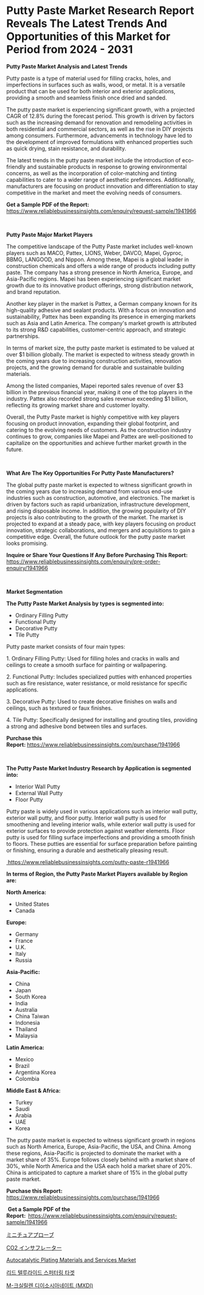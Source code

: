 <p><h1>Putty Paste Market Research Report Reveals The Latest Trends And Opportunities of this Market for Period from 2024 - 2031</h1></p><p><strong>Putty Paste Market Analysis and Latest Trends</strong></p>
<p><p>Putty paste is a type of material used for filling cracks, holes, and imperfections in surfaces such as walls, wood, or metal. It is a versatile product that can be used for both interior and exterior applications, providing a smooth and seamless finish once dried and sanded.</p><p>The putty paste market is experiencing significant growth, with a projected CAGR of 12.8% during the forecast period. This growth is driven by factors such as the increasing demand for renovation and remodeling activities in both residential and commercial sectors, as well as the rise in DIY projects among consumers. Furthermore, advancements in technology have led to the development of improved formulations with enhanced properties such as quick drying, stain resistance, and durability.</p><p>The latest trends in the putty paste market include the introduction of eco-friendly and sustainable products in response to growing environmental concerns, as well as the incorporation of color-matching and tinting capabilities to cater to a wider range of aesthetic preferences. Additionally, manufacturers are focusing on product innovation and differentiation to stay competitive in the market and meet the evolving needs of consumers.</p></p>
<p><strong>Get a Sample PDF of the Report:&nbsp;</strong> <a href="https://www.reliablebusinessinsights.com/enquiry/request-sample/1941966">https://www.reliablebusinessinsights.com/enquiry/request-sample/1941966</a></p>
<p>&nbsp;</p>
<p><strong>Putty Paste Major Market Players</strong></p>
<p><p>The competitive landscape of the Putty Paste market includes well-known players such as MACO, Pattex, LIONS, Weber, DAVCO, Mapei, Gyproc, BBMG, LANGOOD, and Nippon. Among these, Mapei is a global leader in construction chemicals and offers a wide range of products including putty paste. The company has a strong presence in North America, Europe, and Asia-Pacific regions. Mapei has been experiencing significant market growth due to its innovative product offerings, strong distribution network, and brand reputation.</p><p>Another key player in the market is Pattex, a German company known for its high-quality adhesive and sealant products. With a focus on innovation and sustainability, Pattex has been expanding its presence in emerging markets such as Asia and Latin America. The company's market growth is attributed to its strong R&D capabilities, customer-centric approach, and strategic partnerships.</p><p>In terms of market size, the putty paste market is estimated to be valued at over $1 billion globally. The market is expected to witness steady growth in the coming years due to increasing construction activities, renovation projects, and the growing demand for durable and sustainable building materials.</p><p>Among the listed companies, Mapei reported sales revenue of over $3 billion in the previous financial year, making it one of the top players in the industry. Pattex also recorded strong sales revenue exceeding $1 billion, reflecting its growing market share and customer loyalty.</p><p>Overall, the Putty Paste market is highly competitive with key players focusing on product innovation, expanding their global footprint, and catering to the evolving needs of customers. As the construction industry continues to grow, companies like Mapei and Pattex are well-positioned to capitalize on the opportunities and achieve further market growth in the future.</p></p>
<p>&nbsp;</p>
<p><strong>What Are The Key Opportunities For Putty Paste Manufacturers?</strong></p>
<p><p>The global putty paste market is expected to witness significant growth in the coming years due to increasing demand from various end-use industries such as construction, automotive, and electronics. The market is driven by factors such as rapid urbanization, infrastructure development, and rising disposable income. In addition, the growing popularity of DIY projects is also contributing to the growth of the market. The market is projected to expand at a steady pace, with key players focusing on product innovation, strategic collaborations, and mergers and acquisitions to gain a competitive edge. Overall, the future outlook for the putty paste market looks promising.</p></p>
<p><strong>Inquire or Share Your Questions If Any Before Purchasing This Report:</strong> <a href="https://www.reliablebusinessinsights.com/enquiry/pre-order-enquiry/1941966">https://www.reliablebusinessinsights.com/enquiry/pre-order-enquiry/1941966</a></p>
<p>&nbsp;</p>
<p><strong>Market Segmentation</strong></p>
<p><strong>The Putty Paste Market Analysis by types is segmented into:</strong></p>
<p><ul><li>Ordinary Filling Putty</li><li>Functional Putty</li><li>Decorative Putty</li><li>Tile Putty</li></ul></p>
<p><p>Putty paste market consists of four main types: </p><p>1. Ordinary Filling Putty: Used for filling holes and cracks in walls and ceilings to create a smooth surface for painting or wallpapering.</p><p>2. Functional Putty: Includes specialized putties with enhanced properties such as fire resistance, water resistance, or mold resistance for specific applications.</p><p>3. Decorative Putty: Used to create decorative finishes on walls and ceilings, such as textured or faux finishes.</p><p>4. Tile Putty: Specifically designed for installing and grouting tiles, providing a strong and adhesive bond between tiles and surfaces.</p></p>
<p><strong>Purchase this Report:&nbsp;</strong><a href="https://www.reliablebusinessinsights.com/purchase/1941966">https://www.reliablebusinessinsights.com/purchase/1941966</a></p>
<p>&nbsp;</p>
<p><strong>The Putty Paste Market Industry Research by Application is segmented into:</strong></p>
<p><ul><li>Interior Wall Putty</li><li>External Wall Putty</li><li>Floor Putty</li></ul></p>
<p><p>Putty paste is widely used in various applications such as interior wall putty, exterior wall putty, and floor putty. Interior wall putty is used for smoothening and leveling interior walls, while exterior wall putty is used for exterior surfaces to provide protection against weather elements. Floor putty is used for filling surface imperfections and providing a smooth finish to floors. These putties are essential for surface preparation before painting or finishing, ensuring a durable and aesthetically pleasing result.</p></p>
<p><a href="https://www.reliablebusinessinsights.com/putty-paste-r1941966">&nbsp;https://www.reliablebusinessinsights.com/putty-paste-r1941966</a></p>
<p><strong>In terms of Region, the Putty Paste Market Players available by Region are:</strong></p>
<p>
    <p> <strong> North America: </strong>
        <ul>
            <li>United States</li>
            <li>Canada</li>
        </ul>
        </p> 
    <p> <strong> Europe: </strong>
        <ul>
            <li>Germany</li>
            <li>France</li>
            <li>U.K.</li>
            <li>Italy</li>
            <li>Russia</li>
        </ul>
        </p> 
    <p> <strong> Asia-Pacific: </strong>
        <ul>
            <li>China</li>
            <li>Japan</li>
            <li>South Korea</li>
            <li>India</li>
            <li>Australia</li>
            <li>China Taiwan</li>
            <li>Indonesia</li>
            <li>Thailand</li>
            <li>Malaysia</li>
        </ul>
        </p> 
    <p> <strong> Latin America: </strong>
        <ul>
            <li>Mexico</li>
            <li>Brazil</li>
            <li>Argentina Korea</li>
            <li>Colombia</li>
        </ul>
        </p> 
    <p> <strong> Middle East & Africa: </strong>
        <ul>
            <li>Turkey</li>
            <li>Saudi</li>
            <li>Arabia</li>
            <li>UAE</li>
            <li>Korea</li>
        </ul>
    </p>
    </p>
<p><p>The putty paste market is expected to witness significant growth in regions such as North America, Europe, Asia-Pacific, the USA, and China. Among these regions, Asia-Pacific is projected to dominate the market with a market share of 35%. Europe follows closely behind with a market share of 30%, while North America and the USA each hold a market share of 20%. China is anticipated to capture a market share of 15% in the global putty paste market.</p></p>
<p><strong>Purchase this Report: </strong><a href="https://www.reliablebusinessinsights.com/purchase/1941966">https://www.reliablebusinessinsights.com/purchase/1941966</a></p>
<p>&nbsp;<strong>Get a Sample PDF of the Report:&nbsp;&nbsp;</strong><a href="https://www.reliablebusinessinsights.com/enquiry/request-sample/1941966">https://www.reliablebusinessinsights.com/enquiry/request-sample/1941966</a></p>
<p><strong></strong></p>
<p><p><a href="https://medium.com/@candiceveum_27405/%E3%83%9F%E3%83%8B%E3%83%81%E3%83%A5%E3%82%A2%E3%83%97%E3%83%AD%E3%83%BC%E3%83%96%E5%B8%82%E5%A0%B4%E3%81%AE%E8%A6%8F%E6%A8%A1%E3%81%AF-%E3%82%B0%E3%83%AD%E3%83%BC%E3%83%90%E3%83%AB%E6%A5%AD%E7%95%8C%E3%81%A7%E6%9C%80%E9%81%A9%E3%81%AA%E3%83%9E%E3%83%BC%E3%82%B1%E3%83%86%E3%82%A3%E3%83%B3%E3%82%B0%E3%83%81%E3%83%A3%E3%83%8D%E3%83%AB%E3%82%92%E6%98%8E%E3%82%89%E3%81%8B%E3%81%AB%E3%81%97%E3%81%BE%E3%81%99-454aeeb8fff3">ミニチュアプローブ</a></p><p><a href="https://medium.com/@karinaokon69/co2%E3%82%A4%E3%83%B3%E3%83%95%E3%83%AC%E3%83%BC%E3%82%BF%E3%83%BC%E5%B8%82%E5%A0%B4%E3%81%AE%E8%A6%8F%E6%A8%A1%E3%81%A8%E5%B8%82%E5%A0%B4%E3%83%88%E3%83%AC%E3%83%B3%E3%83%89-%E6%A5%AD%E7%95%8C%E5%85%A8%E4%BD%93%E3%81%AE%E5%AE%8C%E5%85%A8%E3%81%AA%E6%A6%82%E8%A6%81-2024%E5%B9%B4%E3%81%8B%E3%82%892031%E5%B9%B4-fc6a6d147dcd">CO2 インサフレーター</a></p><p><a href="https://github.com/gamblestampleyjenny50m5sl6/Market-Research-Report-List-3/blob/main/autocatalytic-plating-materials-and-services-market.md">Autocatalytic Plating Materials and Services Market</a></p><p><a href="https://medium.com/@fosterfahey1971/%EC%A3%BC%EB%8F%84-%ED%85%94%EB%A3%A8%EB%9D%BC%EC%9D%B4%EB%93%9C-%EC%8A%A4%ED%8D%BC%ED%84%B0%EB%A7%81-%ED%83%80%EA%B2%9F-%EC%8B%9C%EC%9E%A5-%EC%9C%A0%ED%98%95-%EC%9D%91%EC%9A%A9-%EB%B0%8F-%EC%A7%80%EB%A6%AC%EC%97%90-%EB%8C%80%ED%95%9C-%ED%8F%AC%EA%B4%84%EC%A0%81-%ED%8F%89%EA%B0%80-86f452d175c4">리드 텔루라이드 스퍼터링 타겟</a></p><p><a href="https://medium.com/@angelitahessel2022/m-xylilene-%EB%94%94%EC%9D%B4%EC%86%8C%EC%8B%9C%EC%95%84%EB%84%A4%EC%9D%B4%ED%8A%B8-mxdi-%EC%8B%9C%EC%9E%A5-%EC%A0%90%EC%9C%A0%EC%9C%A8-%EB%B3%80%ED%99%94-%EB%B0%8F-%EC%8B%9C%EC%9E%A5-%EC%84%B1%EC%9E%A5-%ED%8A%B8%EB%A0%8C%EB%93%9C-2024-2031-0c5aa909b905">M-크실릴렌 디이소시아네이트 (MXDI)</a></p></p>